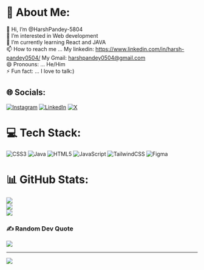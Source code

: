 # 💫 About Me:
👋 Hi, I’m @HarshPandey-5804<br>👀 I’m interested in Web development<br>🌱 I’m currently learning React and JAVA<br>📫 How to reach me ... My linkedin: https://www.linkedin.com/in/harsh-pandey0504/ My Gmail: harshpandey0504@gmail.com<br>😄 Pronouns: ... He/Him<br>⚡ Fun fact: ... I love to talk:)


## 🌐 Socials:
[![Instagram](https://img.shields.io/badge/Instagram-%23E4405F.svg?logo=Instagram&logoColor=white)](https://instagram.com/just._.harsh__) [![LinkedIn](https://img.shields.io/badge/LinkedIn-%230077B5.svg?logo=linkedin&logoColor=white)](https://linkedin.com/in//harsh-pandey0504/) [![X](https://img.shields.io/badge/X-black.svg?logo=X&logoColor=white)](https://x.com/harshpandey0504) 

# 💻 Tech Stack:
![CSS3](https://img.shields.io/badge/css3-%231572B6.svg?style=for-the-badge&logo=css3&logoColor=white) ![Java](https://img.shields.io/badge/java-%23ED8B00.svg?style=for-the-badge&logo=openjdk&logoColor=white) ![HTML5](https://img.shields.io/badge/html5-%23E34F26.svg?style=for-the-badge&logo=html5&logoColor=white) ![JavaScript](https://img.shields.io/badge/javascript-%23323330.svg?style=for-the-badge&logo=javascript&logoColor=%23F7DF1E) ![TailwindCSS](https://img.shields.io/badge/tailwindcss-%2338B2AC.svg?style=for-the-badge&logo=tailwind-css&logoColor=white) ![Figma](https://img.shields.io/badge/figma-%23F24E1E.svg?style=for-the-badge&logo=figma&logoColor=white) 
# 📊 GitHub Stats:
![](https://github-readme-stats.vercel.app/api?username=HarshPandey-5804&theme=dark&hide_border=false&include_all_commits=true&count_private=true)<br/>
![](https://github-readme-streak-stats.herokuapp.com/?user=HarshPandey-5804&theme=dark&hide_border=false)<br/>
![](https://github-readme-stats.vercel.app/api/top-langs/?username=HarshPandey-5804&theme=dark&hide_border=false&include_all_commits=true&count_private=true&layout=compact)

### ✍️ Random Dev Quote
![](https://quotes-github-readme.vercel.app/api?type=horizontal&theme=radical)

---
[![](https://visitcount.itsvg.in/api?id=HarshPandey-5804&icon=0&color=0)](https://visitcount.itsvg.in)

<!-- Proudly created with GPRM ( https://gprm.itsvg.in ) -->

<!---
HarshPandey-5804/HarshPandey-5804 is a ✨ special ✨ repository because its `README.md` (this file) appears on your GitHub profile.
You can click the Preview link to take a look at your changes.
--->
